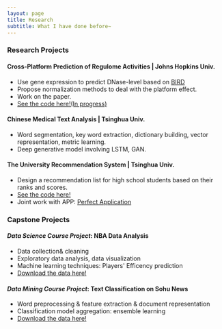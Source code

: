 ```yaml
---
layout: page
title: Research
subtitle: What I have done before~
---
```


### Research Projects
  
#### Cross-Platform Prediction of Regulome Activities | Johns Hopkins Univ.
- Use gene expression to predict DNase-level based on [BIRD](https://www.nature.com/articles/s41467-017-01188-x) 
- Propose normalization methods to deal with the platform effect.
- Work on the paper.
- [See the code here!(In progress)](https://github.com/stephlee3/Cross-Platform-Prediction-of-Regulome-Activities)
  
#### Chinese Medical Text Analysis | Tsinghua Univ.
- Word segmentation, key word extraction, dictionary building, vector representation, metric learning.
- Deep generative model involving LSTM, GAN.
  
#### The University Recommendation System | Tsinghua Univ.
- Design a recommendation list for high school students based on their ranks and scores.
- [See the code here!](https://bitbucket.org/stephlee3/2017-srt)
- Joint work with APP: [Perfect Application](https://www.wmzy.com/)

### Capstone Projects

#### _Data Science Course Project_: NBA Data Analysis
- Data collection& cleaning
- Exploratory data analysis, data visualization
- Machine learning techniques: Players' Efficency prediction
- [Download the data here!](http://www.espn.com/nba/statistics)

#### _Data Mining Course Project_: Text Classification on Sohu News
- Word preprocessing & feature extraction & document representation
- Classification model aggregation: ensemble learning
- [Download the data here!](http://www.sogou.com/labs/resource/cs.php)
